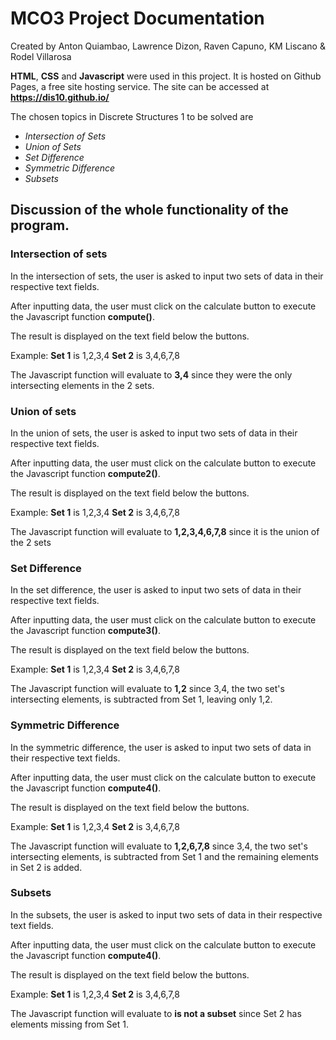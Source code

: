 # MCO3 Project Documentation
Created by Anton Quiambao, Lawrence Dizon, Raven Capuno, KM Liscano & Rodel Villarosa

**HTML**, **CSS** and **Javascript** were used in this project.
It is hosted on Github Pages, a free site hosting service. The site can be accessed at **https://dis10.github.io/**

The chosen topics in Discrete Structures 1 to be solved are
- *Intersection of Sets*
- *Union of Sets*
- *Set Difference*
- *Symmetric Difference*
- *Subsets*

## Discussion of the whole functionality of the program.

### Intersection of sets
In the intersection of sets, the user is asked to input two sets of data in their respective text fields. 

After inputting data, the user must click on the calculate button to execute the Javascript function **compute()**.

The result is displayed on the text field below the buttons. 

Example: 
**Set 1** is 1,2,3,4
**Set 2** is 3,4,6,7,8

The Javascript function will evaluate to **3,4** since they were the only intersecting elements in the 2 sets.


### Union of sets
In the union of sets, the user is asked to input two sets of data in their respective text fields. 

After inputting data, the user must click on the calculate button to execute the Javascript function **compute2()**. 

The result is displayed on the text field below the buttons. 

Example: 
**Set 1** is 1,2,3,4
**Set 2** is 3,4,6,7,8

The Javascript function will evaluate to **1,2,3,4,6,7,8** since it is the union of the 2 sets

### Set Difference
In the set difference, the user is asked to input two sets of data in their respective text fields. 

After inputting data, the user must click on the calculate button to execute the Javascript function **compute3()**.

The result is displayed on the text field below the buttons. 

Example: 
**Set 1** is 1,2,3,4
**Set 2** is 3,4,6,7,8

The Javascript function will evaluate to **1,2** since 3,4, the two set's intersecting elements, is subtracted from Set 1, leaving only 1,2.

### Symmetric Difference
In the symmetric difference, the user is asked to input two sets of data in their respective text fields. 

After inputting data, the user must click on the calculate button to execute the Javascript function **compute4()**.

The result is displayed on the text field below the buttons. 

Example: 
**Set 1** is 1,2,3,4
**Set 2** is 3,4,6,7,8

The Javascript function will evaluate to **1,2,6,7,8** since 3,4, the two set's intersecting elements, is subtracted from Set 1 and the remaining elements in Set 2 is added.


### Subsets
In the subsets, the user is asked to input two sets of data in their respective text fields. 

After inputting data, the user must click on the calculate button to execute the Javascript function **compute4()**.

The result is displayed on the text field below the buttons. 

Example: 
**Set 1** is 1,2,3,4
**Set 2** is 3,4,6,7,8

The Javascript function will evaluate to **is not a subset** since Set 2 has elements missing from Set 1.





